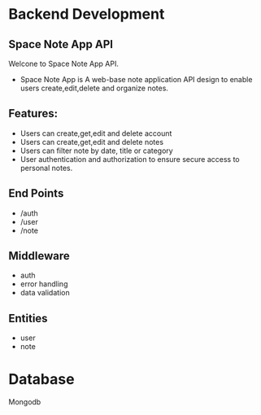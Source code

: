 # Backend Development
## Space Note App API
Welcone to Space Note App API.
- Space Note App is A web-base note application API design to enable users create,edit,delete and organize notes.
## Features:
- Users can create,get,edit and delete account
- Users can create,get,edit and delete notes
- Users can filter note by date, title or category
- User authentication and authorization to ensure secure access to personal notes.
## End Points
- /auth
- /user
- /note

## Middleware
- auth
- error handling
- data validation

## Entities
- user
- note
# Database
Mongodb

